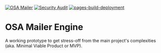 [![OSA Mailer](https://github.com/DK26/osa-mailer/actions/workflows/general.yml/badge.svg?branch=main)](https://github.com/DK26/osa-mailer/actions/workflows/general.yml)
[![Security Audit](https://github.com/DK26/osa-mailer/actions/workflows/scheduled-audit.yml/badge.svg?branch=main)](https://github.com/DK26/osa-mailer/actions/workflows/scheduled-audit.yml)
[![pages-build-deployment](https://github.com/DK26/osa-mailer/actions/workflows/pages/pages-build-deployment/badge.svg?branch=main)](https://github.com/DK26/osa-mailer/actions/workflows/pages/pages-build-deployment)  


# OSA Mailer Engine
A working prototype to get stress-off from the main project's complexities (aka. Minimal Viable Product or MVP).
